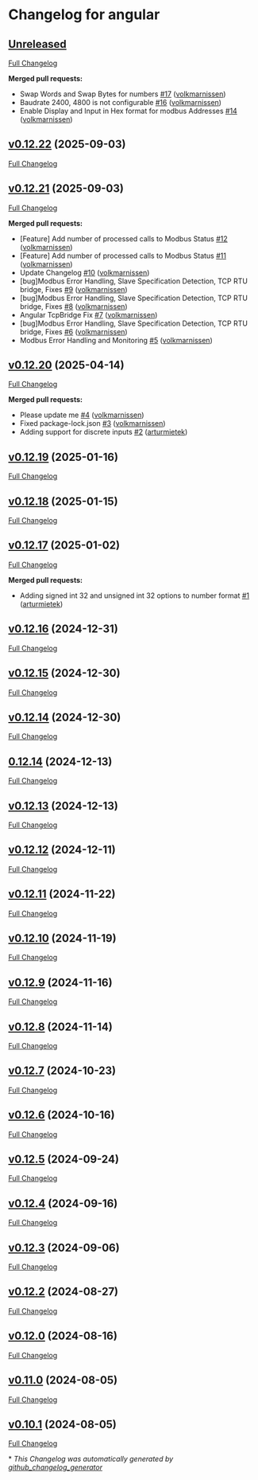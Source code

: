 # Changelog for angular

## [Unreleased](https://github.com/modbus2mqtt/angular/tree/HEAD)

[Full Changelog](https://github.com/modbus2mqtt/angular/compare/v0.12.22...HEAD)

**Merged pull requests:**

- Swap Words and Swap Bytes for numbers [\#17](https://github.com/modbus2mqtt/angular/pull/17) ([volkmarnissen](https://github.com/volkmarnissen))
- Baudrate 2400, 4800 is not configurable [\#16](https://github.com/modbus2mqtt/angular/pull/16) ([volkmarnissen](https://github.com/volkmarnissen))
- Enable Display and Input in Hex format for modbus Addresses [\#14](https://github.com/modbus2mqtt/angular/pull/14) ([volkmarnissen](https://github.com/volkmarnissen))

## [v0.12.22](https://github.com/modbus2mqtt/angular/tree/v0.12.22) (2025-09-03)

[Full Changelog](https://github.com/modbus2mqtt/angular/compare/v0.12.21...v0.12.22)

## [v0.12.21](https://github.com/modbus2mqtt/angular/tree/v0.12.21) (2025-09-03)

[Full Changelog](https://github.com/modbus2mqtt/angular/compare/v0.12.20...v0.12.21)

**Merged pull requests:**

- \[Feature\] Add number of processed calls to Modbus Status [\#12](https://github.com/modbus2mqtt/angular/pull/12) ([volkmarnissen](https://github.com/volkmarnissen))
- \[Feature\] Add number of processed calls to Modbus Status [\#11](https://github.com/modbus2mqtt/angular/pull/11) ([volkmarnissen](https://github.com/volkmarnissen))
- Update Changelog [\#10](https://github.com/modbus2mqtt/angular/pull/10) ([volkmarnissen](https://github.com/volkmarnissen))
- \[bug\]Modbus Error Handling, Slave Specification Detection, TCP RTU bridge, Fixes [\#9](https://github.com/modbus2mqtt/angular/pull/9) ([volkmarnissen](https://github.com/volkmarnissen))
- \[bug\]Modbus Error Handling, Slave Specification Detection, TCP RTU bridge, Fixes [\#8](https://github.com/modbus2mqtt/angular/pull/8) ([volkmarnissen](https://github.com/volkmarnissen))
- Angular TcpBridge Fix [\#7](https://github.com/modbus2mqtt/angular/pull/7) ([volkmarnissen](https://github.com/volkmarnissen))
- \[bug\]Modbus Error Handling, Slave Specification Detection, TCP RTU bridge, Fixes [\#6](https://github.com/modbus2mqtt/angular/pull/6) ([volkmarnissen](https://github.com/volkmarnissen))
- Modbus Error Handling and Monitoring [\#5](https://github.com/modbus2mqtt/angular/pull/5) ([volkmarnissen](https://github.com/volkmarnissen))

## [v0.12.20](https://github.com/modbus2mqtt/angular/tree/v0.12.20) (2025-04-14)

[Full Changelog](https://github.com/modbus2mqtt/angular/compare/v0.12.19...v0.12.20)

**Merged pull requests:**

- Please update me [\#4](https://github.com/modbus2mqtt/angular/pull/4) ([volkmarnissen](https://github.com/volkmarnissen))
- Fixed package-lock.json [\#3](https://github.com/modbus2mqtt/angular/pull/3) ([volkmarnissen](https://github.com/volkmarnissen))
- Adding support for discrete inputs [\#2](https://github.com/modbus2mqtt/angular/pull/2) ([arturmietek](https://github.com/arturmietek))

## [v0.12.19](https://github.com/modbus2mqtt/angular/tree/v0.12.19) (2025-01-16)

[Full Changelog](https://github.com/modbus2mqtt/angular/compare/v0.12.18...v0.12.19)

## [v0.12.18](https://github.com/modbus2mqtt/angular/tree/v0.12.18) (2025-01-15)

[Full Changelog](https://github.com/modbus2mqtt/angular/compare/v0.12.17...v0.12.18)

## [v0.12.17](https://github.com/modbus2mqtt/angular/tree/v0.12.17) (2025-01-02)

[Full Changelog](https://github.com/modbus2mqtt/angular/compare/v0.12.16...v0.12.17)

**Merged pull requests:**

- Adding signed int 32 and unsigned int 32 options to number format [\#1](https://github.com/modbus2mqtt/angular/pull/1) ([arturmietek](https://github.com/arturmietek))

## [v0.12.16](https://github.com/modbus2mqtt/angular/tree/v0.12.16) (2024-12-31)

[Full Changelog](https://github.com/modbus2mqtt/angular/compare/v0.12.15...v0.12.16)

## [v0.12.15](https://github.com/modbus2mqtt/angular/tree/v0.12.15) (2024-12-30)

[Full Changelog](https://github.com/modbus2mqtt/angular/compare/v0.12.14...v0.12.15)

## [v0.12.14](https://github.com/modbus2mqtt/angular/tree/v0.12.14) (2024-12-30)

[Full Changelog](https://github.com/modbus2mqtt/angular/compare/0.12.14...v0.12.14)

## [0.12.14](https://github.com/modbus2mqtt/angular/tree/0.12.14) (2024-12-13)

[Full Changelog](https://github.com/modbus2mqtt/angular/compare/v0.12.13...0.12.14)

## [v0.12.13](https://github.com/modbus2mqtt/angular/tree/v0.12.13) (2024-12-13)

[Full Changelog](https://github.com/modbus2mqtt/angular/compare/v0.12.12...v0.12.13)

## [v0.12.12](https://github.com/modbus2mqtt/angular/tree/v0.12.12) (2024-12-11)

[Full Changelog](https://github.com/modbus2mqtt/angular/compare/v0.12.11...v0.12.12)

## [v0.12.11](https://github.com/modbus2mqtt/angular/tree/v0.12.11) (2024-11-22)

[Full Changelog](https://github.com/modbus2mqtt/angular/compare/v0.12.10...v0.12.11)

## [v0.12.10](https://github.com/modbus2mqtt/angular/tree/v0.12.10) (2024-11-19)

[Full Changelog](https://github.com/modbus2mqtt/angular/compare/v0.12.9...v0.12.10)

## [v0.12.9](https://github.com/modbus2mqtt/angular/tree/v0.12.9) (2024-11-16)

[Full Changelog](https://github.com/modbus2mqtt/angular/compare/v0.12.8...v0.12.9)

## [v0.12.8](https://github.com/modbus2mqtt/angular/tree/v0.12.8) (2024-11-14)

[Full Changelog](https://github.com/modbus2mqtt/angular/compare/v0.12.7...v0.12.8)

## [v0.12.7](https://github.com/modbus2mqtt/angular/tree/v0.12.7) (2024-10-23)

[Full Changelog](https://github.com/modbus2mqtt/angular/compare/v0.12.6...v0.12.7)

## [v0.12.6](https://github.com/modbus2mqtt/angular/tree/v0.12.6) (2024-10-16)

[Full Changelog](https://github.com/modbus2mqtt/angular/compare/v0.12.5...v0.12.6)

## [v0.12.5](https://github.com/modbus2mqtt/angular/tree/v0.12.5) (2024-09-24)

[Full Changelog](https://github.com/modbus2mqtt/angular/compare/v0.12.4...v0.12.5)

## [v0.12.4](https://github.com/modbus2mqtt/angular/tree/v0.12.4) (2024-09-16)

[Full Changelog](https://github.com/modbus2mqtt/angular/compare/v0.12.3...v0.12.4)

## [v0.12.3](https://github.com/modbus2mqtt/angular/tree/v0.12.3) (2024-09-06)

[Full Changelog](https://github.com/modbus2mqtt/angular/compare/v0.12.2...v0.12.3)

## [v0.12.2](https://github.com/modbus2mqtt/angular/tree/v0.12.2) (2024-08-27)

[Full Changelog](https://github.com/modbus2mqtt/angular/compare/v0.12.0...v0.12.2)

## [v0.12.0](https://github.com/modbus2mqtt/angular/tree/v0.12.0) (2024-08-16)

[Full Changelog](https://github.com/modbus2mqtt/angular/compare/v0.11.0...v0.12.0)

## [v0.11.0](https://github.com/modbus2mqtt/angular/tree/v0.11.0) (2024-08-05)

[Full Changelog](https://github.com/modbus2mqtt/angular/compare/v0.10.1...v0.11.0)

## [v0.10.1](https://github.com/modbus2mqtt/angular/tree/v0.10.1) (2024-08-05)

[Full Changelog](https://github.com/modbus2mqtt/angular/compare/0b2169b1bceece9fa4c2c6940ef33dafe96ae43b...v0.10.1)



\* *This Changelog was automatically generated by [github_changelog_generator](https://github.com/github-changelog-generator/github-changelog-generator)*
